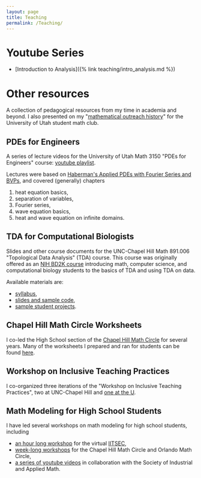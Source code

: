 ```yaml
---
layout: page
title: Teaching
permalink: /Teaching/
---
```


# Youtube Series

* [Introduction to Analysis]({% link teaching/intro_analysis.md %})



# Other resources

A collection of pedagogical resources from my time in academia and beyond. I also presented on my "[mathematical outreach history](https://docs.google.com/presentation/d/11_8vI2DWcHWO4Vqi2XO9bsScoX3W5yS8vOdP-Ff7mhc/edit?usp=sharing)" for the University of Utah student math club.

## PDEs for Engineers

A series of lecture videos for the University of Utah Math 3150 "PDEs for Engineers" course: [youtube playlist](https://www.youtube.com/playlist?list=PLWPYPlMSEPxjSeKAlzY_3DlZUytAsmTdX).

Lectures were based on [Haberman's Applied PDEs with Fourier Series and BVPs](https://www.pearson.com/en-us/subject-catalog/p/applied-partial-differential-equations-with-fourier-series-and-boundary-value-problems-classic-version/P200000006203/9780137549702), and covered (generally) chapters
1. heat equation basics,
2. separation of variables,
3. Fourier series, 
4. wave equation basics,
10. heat and wave equation on infinite domains.



## TDA for Computational Biologists

Slides and other course documents for the UNC-Chapel Hill Math 891.006 "Topological Data Analysis" (TDA) course. This course was originally offered as an [NIH BD2K course](https://bd2k.web.unc.edu/2020-topological-data-analysis-math891-006/) introducing math, computer science, and computational biology students to the basics of TDA and using TDA on data.

Available materials are:
- [syllabus](https://drive.google.com/file/d/1CRLzsVHslJFgI6gnnpKtCjQKiVyxVo_X/view?usp=sharing),
- [slides and sample code](https://drive.google.com/drive/folders/1tXWmKDvdMPtxNR0-k1A-GnoTJpJI52BR?usp=sharing),
- [sample student projects](https://drive.google.com/drive/folders/1AbYkztbUm_j590PV_dsv3yKCoTzBBas-?usp=sharing).



## Chapel Hill Math Circle Worksheets

I co-led the High School section of the [Chapel Hill Math Circle](https://chapelhillmathcircle.org) for several years. Many of the worksheets I prepared and ran for students can be found [here](https://drive.google.com/file/d/1GLcWVmLMuP-TzpdxpMAD54R35nAA7DPR/view).



## Workshop on Inclusive Teaching Practices

I co-organized three iterations of the "Workshop on Inclusive Teaching Practices", two at UNC-Chapel Hill and [one at the U](https://www.math.utah.edu/equity-diversity/inclusive_teaching_practices_workshop.php).



## Math Modeling for High School Students

I have led several workshops on math modeling for high school students, including
- [an hour long workshop](https://docs.google.com/presentation/d/19eRElOdS-sQasgTJUmwNIje0-Ujr9IX5gG0NulzLhto/edit?usp=sharing) for the virtual [IITSEC](https://www.iitsec.org),
- [week-long workshops](https://drive.google.com/drive/folders/1lELbHa8z1TubcvJmLlv-aBjntzB9DtVM?usp=sharing) for the Chapel Hill Math Circle and Orlando Math Circle,
- [a series of youtube videos](https://www.youtube.com/playlist?list=PLf_ipOSbWC87csMGb7Si8g6Rk_tjaPJ_K) in collaboration with the Society of Industrial and Applied Math.